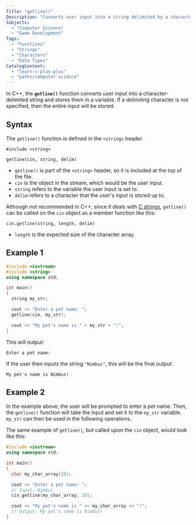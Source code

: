 ```yaml
---
Title: "getline()"
Description: "Converts user input into a string delimited by a character, if specified, and then stores it into a variable."
Subjects:
  - "Computer Science"
  - "Game Development"
Tags:
  - "Functions"
  - "Strings"
  - "Characters"
  - "Data Types"
CatalogContent:
  - "learn-c-plus-plus"
  - "paths/computer-science"
---
```


In C++, the **`getline()`** function converts user input into a character-delimited string and stores them in a variable. If a delimiting character is not specified, then the entire input will be stored.

## Syntax

The `getline()` function is defined in the `<string>` header.

```pseudo
#include <string>

getline(cin, string, delim)
```

- `getline()` is part of the `<string>` header, so it is included at the top of the file.
- `cin` is the object in the stream, which would be the user input.
- `string` refers to the variable the user input is set to.
- `delim` refers to a character that the user's input is stored up to.

Although not recommended in C++, since it deals with [C strings](https://www.codecademy.com/resources/docs/c/strings), `getline()` can be called on the `cin` object as a member function like this:

```pseudo
cin.getline(string, length, delim)
```

- `length` is the expected size of the character array.

## Example 1

```cpp
#include <iostream>
#include <string>
using namespace std;

int main()
{
  string my_str;

  cout << "Enter a pet name: ";
  getline(cin, my_str);

  cout << "My pet's name is " + my_str + "!";
}
```

This will output:

```shell
Enter a pet name:
```

If the user then inputs the string `"Nimbus"`, this will be the final output:

```shell
My pet's name is Nimbus!
```

## Example 2

In the example above, the user will be prompted to enter a pet name. Then, the `getline()` function will take the input and set it to the `my_str` variable. `my_str` can then be used in the following operations.

The same example of `getline()`, but called upon the `cin` object, would look like this:

```cpp
#include <iostream>
using namespace std;

int main()
{
  char my_char_array[20];

  cout << "Enter a pet name: ";
  // Input: Nimbus
  cin.getline(my_char_array, 20);

  cout << "My pet's name is " << my_char_array << "!";
  // Output: My pet's name is Nimbus!
}
```
